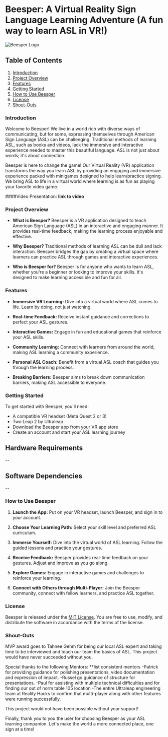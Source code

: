 # Beesper: A Virtual Reality Sign Language Learning Adventure (A fun way to learn ASL in VR!)
 
![Beesper Logo](https://example.com/your-logo-image.png)
 
## Table of Contents
1. [Introduction](#introduction)
2. [Project Overview](#project-overview)
3. [Features](#features)
4. [Getting Started](#getting-started)
5. [How to Use Beesper](#how-to-use-beesper)
6. [License](#license)
7. [Shout-Outs](#shout-outs)
 
### Introduction
 
Welcome to Beesper! We live in a world rich with diverse ways of communicating, but for some, expressing themselves through American Sign Language (ASL) can be challenging. Traditional methods of learning ASL, such as books and videos, lack the immersive and interactive experience needed to master this beautiful language. ASL is not just about words; it's about connection.
 
Beesper is here to change the game! Our Virtual Reality (VR) application transforms the way you learn ASL by providing an engaging and immersive experience packed with minigames designed to help learn/practice signing. We bring ASL to life in a virtual world where learning is as fun as playing your favorite video game.
 
####Video Presentation: **link to video**
 
### Project Overview
 
- **What is Beesper?**
  Beesper is a VR application designed to teach American Sign Language (ASL) in an interactive and engaging manner. It provides real-time feedback, making the learning process enjoyable and effective.
 
- **Why Beesper?**
  Traditional methods of learning ASL can be dull and lack interaction. Beesper bridges the gap by creating a virtual space where learners can practice ASL through games and interactive experiences.
 
- **Who is Beesper for?**
  Beesper is for anyone who wants to learn ASL, whether you're a beginner or looking to improve your skills. It's designed to make learning accessible and fun for all.
 
### Features
 
- **Immersive VR Learning:** Dive into a virtual world where ASL comes to life. Learn by doing, not just watching.
 
- **Real-time Feedback:** Receive instant guidance and corrections to perfect your ASL gestures.
 
- **Interactive Games:** Engage in fun and educational games that reinforce your ASL skills.
 
- **Community Learning:** Connect with learners from around the world, making ASL learning a community experience.
 
- **Personal ASL Coach:** Benefit from a virtual ASL coach that guides you through the learning process.
 
- **Breaking Barriers:** Beesper aims to break down communication barriers, making ASL accessible to everyone.
 
### Getting Started
 
To get started with Beesper, you'll need:
- A compatible VR headset (Meta Quest 2 or 3)
- Two Leap 2 by Ultraleap
- Download the Beesper app from your VR app store
- Create an account and start your ASL learning journey
 
## Hardware Requirements
--
## Software Dependencies
--
 
### How to Use Beesper
 
1. **Launch the App:** Put on your VR headset, launch Beesper, and sign in to your account.
 
2. **Choose Your Learning Path:** Select your skill level and preferred ASL curriculum.
 
3. **Immerse Yourself:** Dive into the virtual world of ASL learning. Follow the guided lessons and practice your gestures.
 
4. **Receive Feedback:** Beesper provides real-time feedback on your gestures. Adjust and improve as you go along.
 
5. **Explore Games:** Engage in interactive games and challenges to reinforce your learning.
 
6. **Connect with Others through Multi-Player:** Join the Beesper community, connect with fellow learners, and practice ASL together.
 
 
### License
 
Beesper is released under the [MIT License](https://opensource.org/licenses/MIT). You are free to use, modify, and distribute the software in accordance with the terms of the license.
 
### Shout-Outs
MVP award goes to Tahnee Gehm for being our local ASL expert and taking time to be interviewed and teach our team the basics of ASL. This project would have never succeeded without you.
 
Special thanks to the following Mentors:
**list consistent mentors
-Patrick for providing guidance for polishing presentations, video documentation and expression of impact.
-Russel go guidance of structure for presentations.
-Paul for assisting with multiple technical difficulties and for finding our out of norm table 105 location
-The entire Ultraleap engineering team at Reality Hacks to confirm that multi-player along with other features were running successfully.
 
This project would not have been possible without your support!
 
Finally, thank you to you the user for choosing Beesper as your ASL learning companion. Let's make the world a more connected place, one sign at a time!
